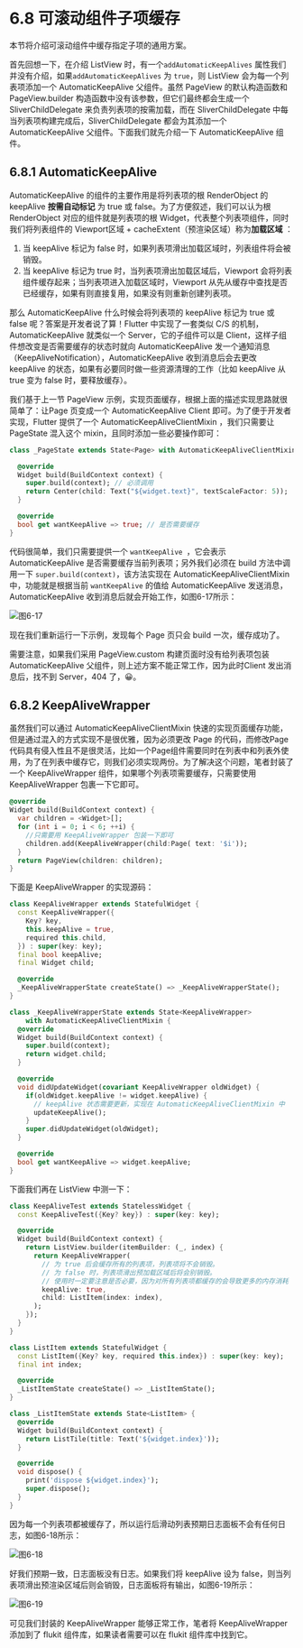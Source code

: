 # 6.8 可滚动组件子项缓存 

本节将介绍可滚动组件中缓存指定子项的通用方案。

首先回想一下，在介绍 ListView 时，有一个`addAutomaticKeepAlives` 属性我们并没有介绍，如果`addAutomaticKeepAlives` 为 `true`，则 ListView 会为每一个列表项添加一个 AutomaticKeepAlive 父组件。虽然 PageView 的默认构造函数和 PageView.builder 构造函数中没有该参数，但它们最终都会生成一个 SliverChildDelegate 来负责列表项的按需加载，而在 SliverChildDelegate 中每当列表项构建完成后，SliverChildDelegate 都会为其添加一个 AutomaticKeepAlive 父组件。下面我们就先介绍一下 AutomaticKeepAlive 组件。

## 6.8.1 AutomaticKeepAlive

AutomaticKeepAlive 的组件的主要作用是将列表项的根 RenderObject 的 keepAlive **按需自动标记** 为 true 或 false。为了方便叙述，我们可以认为根 RenderObject 对应的组件就是列表项的根 Widget，代表整个列表项组件，同时我们将列表组件的 Viewport区域 + cacheExtent（预渲染区域）称为**加载区域** ：

1. 当 keepAlive 标记为 false 时，如果列表项滑出加载区域时，列表组件将会被销毁。
2. 当 keepAlive 标记为 true 时，当列表项滑出加载区域后，Viewport 会将列表组件缓存起来；当列表项进入加载区域时，Viewport 从先从缓存中查找是否已经缓存，如果有则直接复用，如果没有则重新创建列表项。

那么 AutomaticKeepAlive 什么时候会将列表项的 keepAlive 标记为 true 或 false 呢？答案是开发者说了算！Flutter 中实现了一套类似 C/S 的机制，AutomaticKeepAlive 就类似一个 Server，它的子组件可以是 Client，这样子组件想改变是否需要缓存的状态时就向 AutomaticKeepAlive 发一个通知消息（KeepAliveNotification），AutomaticKeepAlive 收到消息后会去更改 keepAlive 的状态，如果有必要同时做一些资源清理的工作（比如 keepAlive 从 true 变为 false 时，要释放缓存）。

我们基于上一节 PageView 示例，实现页面缓存，根据上面的描述实现思路就很简单了：让Page 页变成一个 AutomaticKeepAlive Client 即可。为了便于开发者实现，Flutter 提供了一个 AutomaticKeepAliveClientMixin ，我们只需要让 PageState 混入这个 mixin，且同时添加一些必要操作即可：

```dart
class _PageState extends State<Page> with AutomaticKeepAliveClientMixin {

  @override
  Widget build(BuildContext context) {
    super.build(context); // 必须调用
    return Center(child: Text("${widget.text}", textScaleFactor: 5));
  }

  @override
  bool get wantKeepAlive => true; // 是否需要缓存
}
```

代码很简单，我们只需要提供一个 `wantKeepAlive `，它会表示 AutomaticKeepAlive 是否需要缓存当前列表项；另外我们必须在 build 方法中调用一下 `super.build(context)`，该方法实现在 AutomaticKeepAliveClientMixin 中，功能就是根据当前 `wantKeepAlive` 的值给 AutomaticKeepAlive 发送消息，AutomaticKeepAlive 收到消息后就会开始工作，如图6-17所示：

![图6-17](../imgs/6-17.png)

现在我们重新运行一下示例，发现每个 Page 页只会 build 一次，缓存成功了。

需要注意，如果我们采用 PageView.custom 构建页面时没有给列表项包装 AutomaticKeepAlive 父组件，则上述方案不能正常工作，因为此时Client 发出消息后，找不到 Server，404 了，😀。

## 6.8.2 KeepAliveWrapper

虽然我们可以通过 AutomaticKeepAliveClientMixin 快速的实现页面缓存功能，但是通过混入的方式实现不是很优雅，因为必须更改 Page 的代码，而修改Page代码具有侵入性且不是很灵活，比如一个Page组件需要同时在列表中和列表外使用，为了在列表中缓存它，则我们必须实现两份。为了解决这个问题，笔者封装了一个 KeepAliveWrapper 组件，如果哪个列表项需要缓存，只需要使用 KeepAliveWrapper 包裹一下它即可。

```dart
@override
Widget build(BuildContext context) {
  var children = <Widget>[];
  for (int i = 0; i < 6; ++i) {
    //只需要用 KeepAliveWrapper 包装一下即可
    children.add(KeepAliveWrapper(child:Page( text: '$i'));
  }
  return PageView(children: children);
}
```

下面是 KeepAliveWrapper 的实现源码：

```dart
class KeepAliveWrapper extends StatefulWidget {
  const KeepAliveWrapper({
    Key? key,
    this.keepAlive = true,
    required this.child,
  }) : super(key: key);
  final bool keepAlive;
  final Widget child;

  @override
  _KeepAliveWrapperState createState() => _KeepAliveWrapperState();
}

class _KeepAliveWrapperState extends State<KeepAliveWrapper>
    with AutomaticKeepAliveClientMixin {
  @override
  Widget build(BuildContext context) {
    super.build(context);
    return widget.child;
  }

  @override
  void didUpdateWidget(covariant KeepAliveWrapper oldWidget) {
    if(oldWidget.keepAlive != widget.keepAlive) {
      // keepAlive 状态需要更新，实现在 AutomaticKeepAliveClientMixin 中
      updateKeepAlive();
    }
    super.didUpdateWidget(oldWidget);
  }

  @override
  bool get wantKeepAlive => widget.keepAlive;
}
```

下面我们再在 ListView 中测一下：

```dart
class KeepAliveTest extends StatelessWidget {
  const KeepAliveTest({Key? key}) : super(key: key);

  @override
  Widget build(BuildContext context) {
    return ListView.builder(itemBuilder: (_, index) {
      return KeepAliveWrapper(
        // 为 true 后会缓存所有的列表项，列表项将不会销毁。
        // 为 false 时，列表项滑出预加载区域后将会别销毁。
        // 使用时一定要注意是否必要，因为对所有列表项都缓存的会导致更多的内存消耗
        keepAlive: true,
        child: ListItem(index: index),
      );
    });
  }
}

class ListItem extends StatefulWidget {
  const ListItem({Key? key, required this.index}) : super(key: key);
  final int index;

  @override
  _ListItemState createState() => _ListItemState();
}

class _ListItemState extends State<ListItem> {
  @override
  Widget build(BuildContext context) {
    return ListTile(title: Text('${widget.index}'));
  }

  @override
  void dispose() {
    print('dispose ${widget.index}');
    super.dispose();
  }
}
```

因为每一个列表项都被缓存了，所以运行后滑动列表预期日志面板不会有任何日志，如图6-18所示：

![图6-18](../imgs/6-18.png)

好我们预期一致，日志面板没有日志。如果我们将   keepAlive 设为 false，则当列表项滑出预渲染区域后则会销毁，日志面板将有输出，如图6-19所示：

![图6-19](../imgs/6-19.png)

可见我们封装的 KeepAliveWrapper 能够正常工作，笔者将 KeepAliveWrapper 添加到了 flukit 组件库，如果读者需要可以在 flukit 组件库中找到它。
